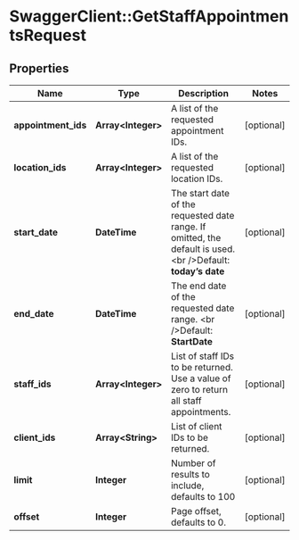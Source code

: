 # SwaggerClient::GetStaffAppointmentsRequest

## Properties
Name | Type | Description | Notes
------------ | ------------- | ------------- | -------------
**appointment_ids** | **Array&lt;Integer&gt;** | A list of the requested appointment IDs. | [optional] 
**location_ids** | **Array&lt;Integer&gt;** | A list of the requested location IDs. | [optional] 
**start_date** | **DateTime** | The start date of the requested date range. If omitted, the default is used.   &lt;br /&gt;Default: **today’s date** | [optional] 
**end_date** | **DateTime** | The end date of the requested date range.   &lt;br /&gt;Default: **StartDate** | [optional] 
**staff_ids** | **Array&lt;Integer&gt;** | List of staff IDs to be returned. Use a value of zero to return all staff appointments. | [optional] 
**client_ids** | **Array&lt;String&gt;** | List of client IDs to be returned. | [optional] 
**limit** | **Integer** | Number of results to include, defaults to 100 | [optional] 
**offset** | **Integer** | Page offset, defaults to 0. | [optional] 


